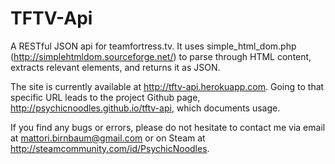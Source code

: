 TFTV-Api
========

A RESTful JSON api for teamfortress.tv. It uses simple_html_dom.php (http://simplehtmldom.sourceforge.net/) to parse through HTML content, extracts relevant elements, and returns it as JSON.

The site is currently available at http://tftv-api.herokuapp.com. Going to that specific URL leads to the project Github page, http://psychicnoodles.github.io/tftv-api, which documents usage.

If you find any bugs or errors, please do not hesitate to contact me via email at mattori.birnbaum@gmail.com or on Steam at http://steamcommunity.com/id/PsychicNoodles.
